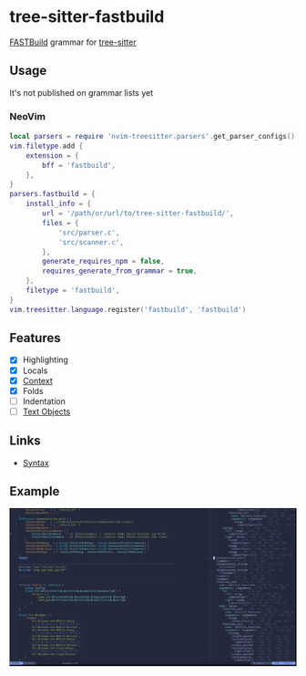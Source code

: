 # tree-sitter-fastbuild

[FASTBuild](https://github.com/fastbuild/fastbuild) grammar for [tree-sitter](https://github.com/tree-sitter/tree-sitter)

## Usage
It's not published on grammar lists yet

### NeoVim
```lua
local parsers = require 'nvim-treesitter.parsers'.get_parser_configs()
vim.filetype.add {
	extension = {
		bff = 'fastbuild',
	},
}
parsers.fastbuild = {
	install_info = {
		url = '/path/or/url/to/tree-sitter-fastbuild/',
		files = {
			'src/parser.c',
			'src/scanner.c',
		},
		generate_requires_npm = false,
		requires_generate_from_grammar = true,
	},
	filetype = 'fastbuild',
}
vim.treesitter.language.register('fastbuild', 'fastbuild')
```

## Features
- [x] Highlighting
- [x] Locals
- [x] [Context](https://github.com/nvim-treesitter/nvim-treesitter-context)
- [x] Folds
- [ ] Indentation
- [ ] [Text Objects](https://github.com/nvim-treesitter/nvim-treesitter-textobjects)

## Links
- [Syntax](https://fastbuild.org/docs/syntaxguide.html)

## Example
![examples/example.bff](pictures/example.png)

